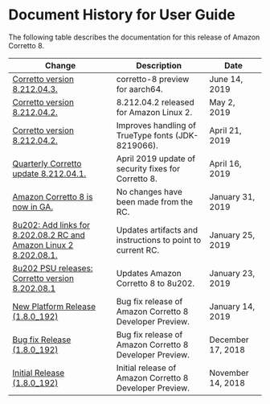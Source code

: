 # Document History for User Guide<a name="doc-history"></a>

The following table describes the documentation for this release of Amazon Corretto 8\.

| Change | Description | Date | 
| --- |--- |--- |
| [Corretto version 8\.212\.04\.3\.](#doc-history) | corretto\-8 preview for aarch64\. | June 14, 2019 | 
| [Corretto version 8\.212\.04\.2\.](#doc-history) | 8\.212\.04\.2 released for Amazon Linux 2\. | May 2, 2019 | 
| [Corretto version 8\.212\.04\.2\.](#doc-history) | Improves handling of TrueType fonts \(JDK\-8219066\)\. | April 21, 2019 | 
| [Quarterly Corretto update 8\.212\.04\.1\.](#doc-history) | April 2019 update of security fixes for Corretto 8\. | April 16, 2019 | 
| [Amazon Corretto 8 is now in GA\.](#doc-history) | No changes have been made from the RC\. | January 31, 2019 | 
| [8u202: Add links for 8\.202\.08\.2 RC and Amazon Linux 2 8\.202\.08\.1\.](#doc-history) | Updates artifacts and instructions to point to current RC\. | January 25, 2019 | 
| [8u202 PSU releases: Corretto version 8\.202\.08\.1](#doc-history) | Updates Amazon Corretto 8 to 8u202\. | January 23, 2019 | 
| [New Platform Release \(1\.8\.0\_192\)](#doc-history) | Bug fix release of Amazon Corretto 8 Developer Preview\. | January 14, 2019 | 
| [Bug fix Release \(1\.8\.0\_192\)](#doc-history) | Bug fix release of Amazon Corretto 8 Developer Preview\. | December 17, 2018 | 
| [Initial Release \(1\.8\.0\_192\)](#doc-history) | Initial release of Amazon Corretto 8 Developer Preview\. | November 14, 2018 | 